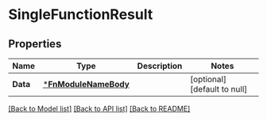 # SingleFunctionResult

## Properties
Name | Type | Description | Notes
------------ | ------------- | ------------- | -------------
**Data** | [***FnModuleNameBody**](fn_module_name_body.md) |  | [optional] [default to null]

[[Back to Model list]](../README.md#documentation-for-models) [[Back to API list]](../README.md#documentation-for-api-endpoints) [[Back to README]](../README.md)

